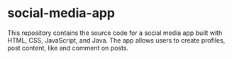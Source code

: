 # social-media-app
This repository contains the source code for a social media app built with HTML, CSS, JavaScript, and Java. The app allows users to create profiles, post content, like and comment on posts.
